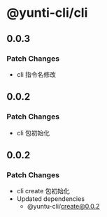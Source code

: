 # @yunti-cli/cli

## 0.0.3

### Patch Changes

- cli 指令名修改

## 0.0.2

### Patch Changes

- cli 包初始化

## 0.0.2

### Patch Changes

- cli create 包初始化
- Updated dependencies
  - @yuntu-cli/create@0.0.2

